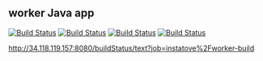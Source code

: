 ## worker Java app

[![Build Status](http://34.118.119.157:8080/buildStatus/icon?job=instatove%2Fworker-build)](http://34.118.119.157:8080/job/instatove/job/worker-build/)
[![Build Status](http://34.118.119.157:8080/buildStatus/icon?job=instatove%2Fworker-test)](http://34.118.119.157:8080/job/instatove/job/worker-test/$subject=UnitTest)
[![Build Status](http://34.118.119.157:8080/buildStatus/icon?job=instatove%2Fworker-build)](http://34.118.119.157:8080/job/instatove/job/worker-build/)
[![Build Status](http://34.118.119.157:8080/job/instatove/job/worker-build/badge/icon)](http://34.118.119.157:8080/job/instatove/job/worker-build/)
  
  
  
  http://34.118.119.157:8080/buildStatus/text?job=instatove%2Fworker-build
  
  
  
